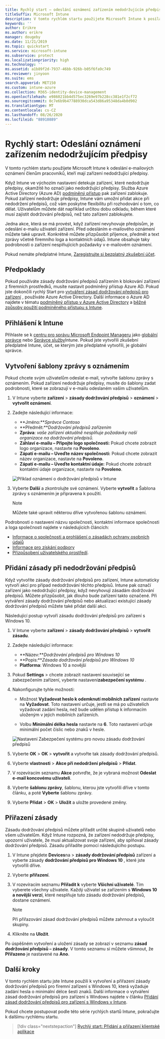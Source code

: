 ```yaml
---
title: Rychlý start – odeslání oznámení zařízením nedodržujícím předpisy
titleSuffix: Microsoft Intune
description: V tomto rychlém startu použijete Microsoft Intune k posílání e-mailových oznámení na zařízení nedodržující předpisy.
keywords: ''
author: Erikre
ms.author: erikre
manager: dougeby
ms.date: 11/21/2019
ms.topic: quickstart
ms.service: microsoft-intune
ms.subservice: protect
ms.localizationpriority: high
ms.technology: ''
ms.assetid: a1b89f2d-7937-46bb-926b-b05f6fa9c749
ms.reviewer: jinyoon
ms.suite: ems
search.appverid: MET150
ms.custom: intune-azure
ms.collection: M365-identity-device-management
ms.openlocfilehash: e986021bb4d575ec3269e97b228cc381e1f2cf72
ms.sourcegitcommit: 0c7e6b9b47788930dca543d86a95348da4b0d902
ms.translationtype: MT
ms.contentlocale: cs-CZ
ms.lasthandoff: 08/26/2020
ms.locfileid: "88910889"
---
```

# <a name="quickstart-send-notifications-to-noncompliant-devices"></a>Rychlý start: Odeslání oznámení zařízením nedodržujícím předpisy

V tomto rychlém startu použijete Microsoft Intune k odeslání e-mailových oznámení členům pracovníků, kteří mají zařízení nedodržující předpisy.

Když Intune ve výchozím nastavení detekuje zařízení, které nedodržuje předpisy, okamžitě ho označí jako nedodržující předpisy. Služba Azure Active Directory (Azure AD) [podmíněný přístup](/azure/active-directory/active-directory-conditional-access-azure-portal) pak zařízení zablokuje. Pokud zařízení nedodržuje předpisy, Intune vám umožní přidat akce při nedodržení předpisů, což vám poskytne flexibilitu při rozhodování o tom, co dělat. Uživatelům můžete dát například určitou dobu odkladu, během které musí zajistit dodržování předpisů, než tato zařízení zablokujete.

Jedna akce, která se má provést, když zařízení nevyhovuje předpisům, je odeslání e-mailu uživateli zařízení. Před odesláním e-mailového oznámení můžete také upravit. Konkrétně můžete přizpůsobit příjemce, předmět a text zprávy včetně firemního loga a kontaktních údajů. Intune obsahuje taky podrobnosti o zařízení nesplňujících požadavky v e-mailovém oznámení.

Pokud nemáte předplatné Intune, [Zaregistrujte si bezplatný zkušební účet](../fundamentals/free-trial-sign-up.md).

## <a name="prerequisites"></a>Předpoklady

Pokud používáte zásady dodržování předpisů zařízením k blokování zařízení z firemních prostředků, musíte nastavit podmíněný přístup Azure AD. Pokud jste dokončili rychlý Start pro [vytváření zásad dodržování předpisů pro zařízení](quickstart-set-password-length-android.md) , používáte Azure Active Directory. Další informace o Azure AD najdete v tématu [podmíněný přístup v Azure Active Directory](/azure/active-directory/active-directory-conditional-access-azure-portal) a [běžné způsoby použití podmíněného přístupu s Intune](../protect/conditional-access-intune-common-ways-use.md).

## <a name="sign-in-to-intune"></a>Přihlášení k Intune

Přihlaste se k [centru pro správu Microsoft Endpoint Manageru](https://go.microsoft.com/fwlink/?linkid=2109431) jako [globální správce](../fundamentals/users-add.md#types-of-administrators) nebo [Správce služby](../fundamentals/users-add.md#types-of-administrators)Intune. Pokud jste vytvořili zkušební předplatné Intune, účet, se kterým jste předplatné vytvořili, je globální správce.

## <a name="create-a-notification-message-template"></a>Vytvoření šablony zprávy s oznámením

Pokud chcete svým uživatelům odeslat e-mail, vytvořte šablonu zprávy s oznámením. Pokud zařízení nedodržuje předpisy, musíte do šablony zadat podrobnosti, které se zobrazují v e-mailu odeslaném vašim uživatelům.

1. V Intune vyberte **zařízení**  >  **zásady dodržování předpisů**  >  **oznámení**  >  **vytvořit oznámení**.
2. Zadejte následující informace:

   - **Jméno:***Správce Contoso*
   - **Předmět:***Dodržování předpisů zařízením*
   - **Zpráva**: *vaše zařízení aktuálně nesplňuje požadavky naší organizace na dodržování předpisů.*
   - **Záhlaví e-mailu – Připojte logo společnosti:** Pokud chcete zobrazit logo organizace, nastavte na **Povoleno**.
   - **Zápatí e-mailu – Uveďte název společnosti:** Pokud chcete zobrazit název organizace, nastavte na **Povoleno**.
   - **Zápatí e-mailu – Uveďte kontaktní údaje:** Pokud chcete zobrazit kontaktní údaje organizace, nastavte na **Povoleno**.

   ![Příklad oznámení o dodržování předpisů v Intune](./media/quickstart-send-notification/quickstart-send-notification-01.png)

3. Vyberte **Další** a zkontrolujte své oznámení. Vyberte **vytvořit** a Šablona zprávy s oznámením je připravena k použití.

   > [!NOTE]
   > Můžete také upravit některou dříve vytvořenou šablonu oznámení.

Podrobnosti o nastavení názvu společnosti, kontaktní informace společnosti a loga společnosti najdete v následujících článcích:

- [Informace o společnosti a prohlášení o zásadách ochrany osobních údajů](../apps/company-portal-app.md#configuration)
- [Informace pro získání podpory](../apps/company-portal-app.md#support-information)
- [Přizpůsobení uživatelského prostředí](../apps/company-portal-app.md#customizing-the-user-experience).

## <a name="add-a-noncompliance-policy"></a>Přidání zásady při nedodržování předpisů

Když vytvoříte zásady dodržování předpisů pro zařízení, Intune automaticky vytvoří akci pro případ nedodržování těchto předpisů. Intune pak označí zařízení jako nedodržující předpisy, když nevyhovují zásadám dodržování předpisů. Můžete přizpůsobit, jak dlouho bude zařízení takto označené. Při vytváření zásady dodržování předpisů nebo aktualizaci existující zásady dodržování předpisů můžete také přidat další akci.

Následující postup vytvoří zásadu dodržování předpisů pro zařízení s Windows 10.

1. V Intune vyberte **zařízení**  >  **zásady dodržování předpisů**  >  **vytvořit zásadu**.

2. Zadejte následující informace:

   - **Název:***Dodržování předpisů pro Windows 10*
   - **Popis:***Zásada dodržování předpisů pro Windows 10*
   - **Platforma**: Windows 10 a novější

3. Pokud **Settings**  >  chcete zobrazit nastavení související se zabezpečením zařízení, vyberte nastavení**zabezpečení systému** .

4. Nakonfigurujte tyhle možnosti:

   - Možnost **Vyžadovat heslo k odemknutí mobilních zařízení** nastavte na **Vyžadovat**. Toto nastavení určuje, jestli se má po uživatelích vyžadovat zadání hesla, než bude udělen přístup k informacím uloženým v jejich mobilních zařízeních.

   - Volbu **Minimální délka hesla** nastavte na **6**. Toto nastavení určuje minimální počet číslic nebo znaků v hesle.

   ![Nastavení Zabezpečení systému pro novou zásadu dodržování předpisů](./media/quickstart-send-notification/system-security-settings-01.png)

5. Vyberte **OK**  >  **OK**  >  **vytvořit** a vytvořte tak zásady dodržování předpisů.

6. Vyberte **vlastnosti**  >  **Akce při nedodržení předpisů**  >  **Přidat**.

7. V rozevíracím seznamu **Akce** potvrďte, že je vybraná možnost **Odeslat e-mail koncovému uživateli**.

8. Vyberte **šablonu zprávy**, šablonu, kterou jste vytvořili dříve v tomto článku, a poté **Vyberte** šablonu zprávy.

9. Vyberte **Přidat**  >  **OK**  >  **Uložit** a uložte provedené změny.

## <a name="assign-the-policy"></a>Přiřazení zásady

Zásadu dodržování předpisů můžete přiřadit určité skupině uživatelů nebo všem uživatelům. Když Intune rozpozná, že zařízení nedodržuje předpisy, upozorní uživatele, že musí aktualizovat svoje zařízení, aby splňoval zásady dodržování předpisů. Zásadu přiřadíte pomocí následujícího postupu.

1. V Intune přejdete **Devices**na  >  **zásady dodržování předpisů** zařízení a vyberte zásady **dodržování předpisů pro Windows 10** , které jste vytvořili dříve.

2. Vyberte **přiřazení**.

3. V rozevíracím seznamu **Přiřadit k** vyberte **Všichni uživatelé**. Tím vyberete všechny uživatele. Každý uživatel se zařízením s **Windows 10 a novější verzí**, které nesplňuje tuto zásadu dodržování předpisů, dostane oznámení.

    > [!NOTE]
    > Při přiřazování zásad dodržování předpisů můžete zahrnout a vyloučit skupiny.

4. Klikněte na **Uložit**.

Po úspěšném vytvoření a uložení zásady se zobrazí v seznamu **zásad dodržování předpisů – zásady**. V tomto seznamu si můžete všimnout, že **Přiřazeno** je nastavené na **Ano**.

## <a name="next-steps"></a>Další kroky

V tomto rychlém startu jste Intune použili k vytvoření a přiřazení zásady dodržování předpisů pro firemní zařízení s Windows 10, která vyžaduje zadání hesla o minimální délce šesti znaků. Další informace o vytváření zásad dodržování předpisů pro zařízení s Windows najdete v článku [Přidání zásad dodržování předpisů pro zařízení s Windows v Intune](compliance-policy-create-windows.md).

Pokud chcete postupovat podle této série rychlých startů Intune, pokračujte k dalšímu rychlému startu.

> [!div class="nextstepaction"]
> [Rychlý start: Přidání a přiřazení klientské aplikace](../apps/quickstart-add-assign-app.md)
